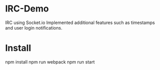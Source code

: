 # IRC-Demo
IRC using Socket.io
Implemented additional features such as timestamps and user login notifications. 

# Install
npm install
npm run webpack
npm run start
